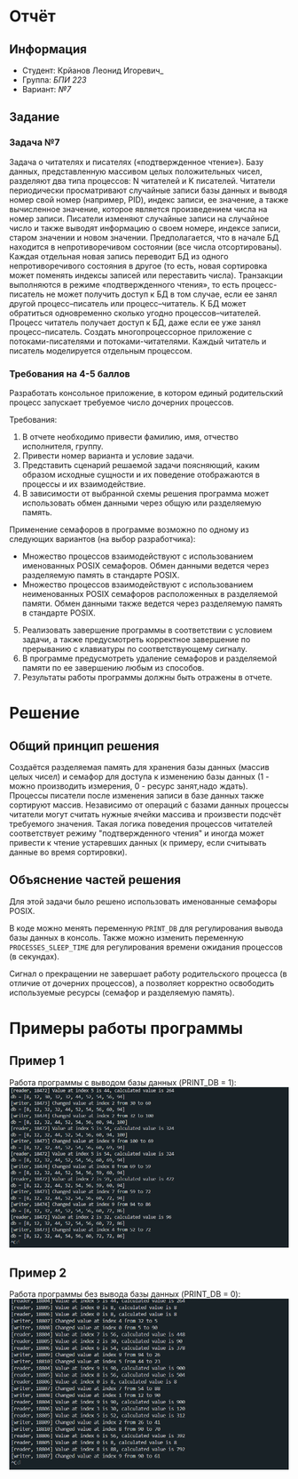 # Отчёт

## Информация
- Студент: Крйанов Леонид Игоревич_ 
- Группа: _БПИ 223_
- Вариант: _№7_

## Задание

### Задача №7
Задача о читателях и писателях («подтвержденное чтение»).
Базу данных, представленную массивом целых положительных чисел, разделяют два типа процессов: N читателей и K писателей. Читатели периодически просматривают случайные записи базы данных и выводя номер свой номер (например, PID), индекс записи, ее значение, а также вычисленное значение, которое является произведением числа на номер записи. Писатели изменяют случайные записи на случайное число и также выводят информацию о своем номере, индексе записи, старом значении и новом значении. Предполагается, что в начале БД находится в непротиворечивом состоянии (все числа отсортированы). Каждая отдельная новая запись переводит БД из одного непротиворечивого состояния в другое (то есть, новая сортировка может поменять индексы записей или переставить числа). Транзакции выполняются в режиме «подтвержденного чтения», то есть процесс-писатель не может получить доступ к БД в том случае, если ее занял другой процесс–писатель или процесс–читатель. К БД может обратиться одновременно сколько угодно процессов–читателей. Процесс читатель получает доступ к БД, даже если ее уже занял процесс–писатель.
Создать многопроцессорное приложение с потоками-писателями и потоками-читателями.
Каждый читатель и писатель моделируется отдельным процессом.

### Требования на 4-5 баллов

Разработать консольное приложение, в котором единый родительский процесс запускает требуемое число дочерних процессов.

Требования:
1. В отчете необходимо привести фамилию, имя, отчество исполнителя, группу.
2. Привести номер варианта и условие задачи.
3. Представить сценарий решаемой задачи поясняющий, каким образом исходные сущности и их поведение отображаются в процессы и их взаимодействие.
4. В зависимости от выбранной схемы решения программа может использовать обмен данными через общую или разделяемую память.

Применение семафоров в программе возможно по одному
из следующих вариантов (на выбор разработчика):
- Множество процессов взаимодействуют с использованием именованных POSIX семафоров. Обмен данными ведется через разделяемую память в стандарте POSIX.
- Множество процессов взаимодействуют с использованием неименованных POSIX семафоров расположенных в разделяемой памяти. Обмен данными также ведется через разделяемую память в стандарте POSIX.

5. Реализовать завершение программы в соответствии с условием задачи, а также предусмотреть корректное завершение по прерыванию с клавиатуры по соответствующему сигналу.
6. В программе предусмотреть удаление семафоров и разделяемой памяти по ее завершению любым из способов.
7. Результаты работы программы должны быть отражены в отчете.

# Решение

## Общий принцип решения

Создаётся разделяемая память для хранения базы данных (массив целых чисел) и семафор для доступа к изменению базы данных (1 - можно производить измерения, 0 - ресурс занят,надо ждать). Процессы писатели после изменения записи в базе данных также сортируют массив. Независимо от операций с базами данных процессы читатели могут считать нужные ячейки массива и произвести подсчёт требуемого значения. Такая логика поведения процессов читателей соответствует режиму "подтвержденного чтения" и иногда может привести к чтение устаревших данных (к примеру, если считывать данные во время сортировки).

## Объяснение частей решения

Для этой задачи было решено использовать именованные семафоры POSIX.

В коде можно менять переменную `PRINT_DB` для регулирования вывода базы данных в консоль. Также можно изменить переменную `PROCESSES_SLEEP_TIME` для регулирования времени ожидания процессов (в секундах).

Сигнал о прекращении не завершает работу родительского процесса (в отличие от дочерних процессов), а позволяет корректно освободить используемые ресурсы (семафор и разделяемую память).

# Примеры работы программы

## Пример 1

Работа программы с выводом базы данных (PRINT_DB = 1):
![alt text](image-1.png)

## Пример 2

Работа программы без вывода базы данных (PRINT_DB = 0):
![alt text](image-2.png)

